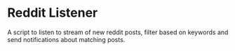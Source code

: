 # Reddit Listener

A script to listen to stream of new reddit posts, filter based on keywords and
send notifications about matching posts.
